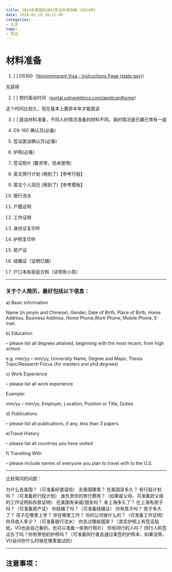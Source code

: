 ```yaml
---
title: 2024年美国B2旅行签证申请攻略（2024年）
date: 2024-02-18 10:21:40
categories: 
- 生活
tags:
- 签证
---
```

# 材料准备

1. [ ] DS160（[Nonimmigrant Visa - Instructions Page (state.gov)](https://ceac.state.gov/genniv/)）

先获得

2. [ ] 预约面谈时间（[portal.ustraveldocs.com/applicanthome](https://portal.ustraveldocs.com/applicanthome)）

这个时间比较久，现在基本上要排半年才能面谈

3. [ ] 面谈材料准备，不同人的情况准备的材料不同，我的情况是已婚已育有一娃



1. DS-160 确认页(必备)
2. 签证面谈确认页(必备)
3. 护照(必备)
4. 签证照片 (要求带，但未使用)
5. 英文旅行计划 (用到了)【参考行程】
6. 英文个人简历 (用到了)【参考模板】
7. 银行流水
8. 户籍证明
9. 工作证明
10. 身份证复印件
11. 护照复印件
12. 房产证
13. 结婚证（证明已婚）
14. 户口本和家庭合照（证明有小孩）

---

### 关于个人简历，最好包括以下信息：

a) Basic information

Name (in pinyin and Chinese), Gender, Date of Birth, Place of Birth, Home Address, Business Address, Home Phone,Work Phone, Mobile Phone, E-mail.

b) Education

– please list all degrees attained, beginning with the most recent, from high school.

e.g. mm/yy – mm/yy, University Name, Degree and Major, Thesis Topic/Research Focus (for masters and phd degrees)

c) Work Experience

– please list all work experience

Example:

mm/yy – mm/yy, Employer, Location, Position or Title, Duties

d) Publications

– please list all publications, if any, less than 3 papers

e)Travel History

– please list all countries you have visited

f) Travelling With

– please include names of everyone you plan to travel with to the U.S.

---


比较常问的问题：

为什么去美国？（可准备好邀请信）
去美国哪里？
在美国呆多久？
有行程计划吗？（可准备好行程计划）
谁负责你的旅行费用？（如果是父母，可准备好父母的工作证明和存款证明）
在美国有亲戚/朋友吗？
来上海多久了？
在上海有房子吗？（可准备房产证）
你结婚了吗？（可准备结婚证）
你有孩子吗？
孩子多大了？
孩子在哪里上学？
你在哪里工作？
你的公司做什么的？（可准备工作证明）
你月收入多少？（可准备银行流水）
你去过哪些国家？（其实护照上有签证贴纸，VO也会自己看的，也可以准备一些旅行照片）
你有同行的人吗？
同行人的签证办了吗？你有带他的护照吗？（可准备同行者且通过美签的护照本，如果没带，VO会问你什么时候在哪里面试的）

---

## 注意事项：
